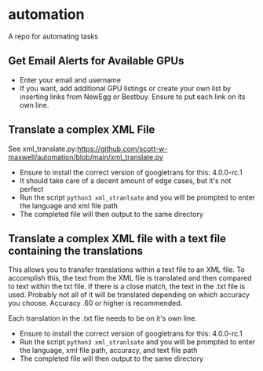 # automation
A repo for automating tasks


## Get Email Alerts for Available GPUs

- Enter your email and username
- If you want, add additional GPU listings or create your own list by inserting links from NewEgg or Bestbuy. Ensure to put each link on its own line.

## Translate a complex XML File

See xml_translate.py:https://github.com/scott-w-maxwell/automation/blob/main/xml_translate.py

- Ensure to install the correct version of googletrans for this: 4.0.0-rc.1
- It should take care of a decent amount of edge cases, but it's not perfect
- Run the script ```python3 xml_stranlsate``` and you will be prompted to enter the language and xml file path
- The completed file will then output to the same directory

## Translate a complex XML file with a text file containing the translations

This allows you to transfer translations within a text file to an XML file. 
To accomplish this, the text from the XML file is translated and then compared to text within the txt file.
If there is a close match, the text in the .txt file is used. Probably not all of it will be translated depending on which accuracy you choose.
Accuracy .60 or higher is recommended. 

Each translation in the .txt file needs to be on it's own line.

- Ensure to install the correct version of googletrans for this: 4.0.0-rc.1
- Run the script ```python3 xml_stranlsate``` and you will be prompted to enter the language, xml file path, accuracy, and text file path
- The completed file will then output to the same directory
